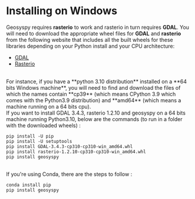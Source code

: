 # Installing on Windows

Geosyspy requires **rasterio** to work and rasterio in turn requires **GDAL**. You will need to download the appropriate wheel files for **GDAL** and **rasterio** from the following website that includes all the built wheels for these libraries depending on your Python install and your CPU architecture:

* [GDAL](https://www.lfd.uci.edu/~gohlke/pythonlibs/#gdal)
* [Rasterio](https://www.lfd.uci.edu/~gohlke/pythonlibs/#rasterio)

<br/>
For instance, if you have a **python 3.10 distribution** installed on a **64 bits Windows machine**, you will need to find and download the files of which the names contain **cp39** (which means CPython 3.9 which comes with the Python3.9 distribution) and **amd64** (which means a machine running on a 64 bits cpu).  

<br/>
If you want to install GDAL 3.4.3, rasterio 1.2.10 and geosyspy on a 64 bits machine running Python3.10, below are the commands (to run in a folder with the downloaded wheels) :

    pip install -U pip 
    pip install -U setuptools
    pip install GDAL‑3.4.3‑cp310‑cp310‑win_amd64.whl
    pip install rasterio‑1.2.10‑cp310‑cp310‑win_amd64.whl
    pip install geosyspy

<br/>
If you're using Conda, there are the steps to follow :
 
    conda install pip
    pip install geosyspy